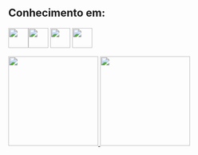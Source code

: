 ## Conhecimento em:
<img loading="js" src="https://cdn.jsdelivr.net/gh/devicons/devicon/icons/javascript/javascript-original.svg" width="40" height="40"/><img loading="node" src="https://cdn.jsdelivr.net/gh/devicons/devicon/icons/nodejs/nodejs-original-wordmark.svg" width="40" height="40"/>
<img loading="php" src="https://cdn.jsdelivr.net/gh/devicons/devicon/icons/php/php-original.svg" width="40" height="40"/>
<img loading="python" src="https://cdn.jsdelivr.net/gh/devicons/devicon/icons/python/python-original.svg" width="40" height="40"/>

<div>
<a href="https://github.com/Brnvenan">
<img loading="lazy" height="180em" src="https://github-readme-stats.vercel.app/api/top-langs/?username=Brnvenan&layout=compact&langs_count=7&theme=dracula"/>
<img loading="lazy" height="180em" src="https://github-readme-stats.vercel.app/api?username=Brnvenan&show_icons=true&theme=dracula&include_all_commits=true&count_private=true"/>
</div>
